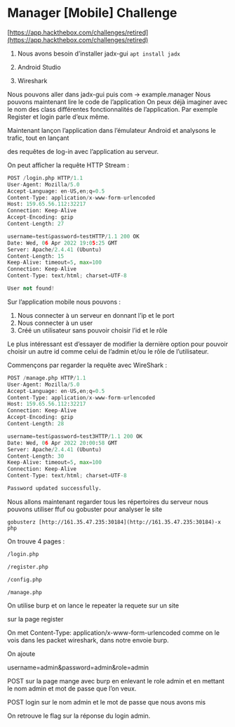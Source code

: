# Manager [Mobile] Challenge

[https://app.hackthebox.com/challenges/retired](https://app.hackthebox.com/challenges/retired)

1. Nous avons besoin d’installer jadx-gui `apt install jadx`

 2.   Android Studio

1. Wireshark

Nous pouvons aller dans jadx-gui puis com → example.manager Nous pouvons maintenant lire le code de l’application On peux déjà imaginer avec le nom des class différentes fonctionnalités de l’application. Par exemple Register et login parle d’eux même.

Maintenant lançon l’application dans l’émulateur Android et analysons le trafic, tout en lançant 

des requêtes de log-in avec l’application au serveur.

On peut afficher la requête HTTP Stream :

```python
POST /login.php HTTP/1.1
User-Agent: Mozilla/5.0
Accept-Language: en-US,en;q=0.5
Content-Type: application/x-www-form-urlencoded
Host: 159.65.56.112:32217
Connection: Keep-Alive
Accept-Encoding: gzip
Content-Length: 27

username=test&password=testHTTP/1.1 200 OK
Date: Wed, 06 Apr 2022 19:05:25 GMT
Server: Apache/2.4.41 (Ubuntu)
Content-Length: 15
Keep-Alive: timeout=5, max=100
Connection: Keep-Alive
Content-Type: text/html; charset=UTF-8

User not found!
```

Sur l’application mobile nous pouvons :

1. Nous connecter à un serveur en donnant l’ip et le port
2. Nous connecter à un user
3. Créé un utilisateur sans pouvoir choisir l’id et le rôle

Le plus intéressant est d’essayer de modifier la dernière option pour pouvoir choisir un autre id comme celui de l’admin et/ou le rôle de l’utilisateur.

Commençons par regarder la requête avec WireShark :

```python
POST /manage.php HTTP/1.1
User-Agent: Mozilla/5.0
Accept-Language: en-US,en;q=0.5
Content-Type: application/x-www-form-urlencoded
Host: 159.65.56.112:32217
Connection: Keep-Alive
Accept-Encoding: gzip
Content-Length: 28

username=test&password=test3HTTP/1.1 200 OK
Date: Wed, 06 Apr 2022 20:00:58 GMT
Server: Apache/2.4.41 (Ubuntu)
Content-Length: 30
Keep-Alive: timeout=5, max=100
Connection: Keep-Alive
Content-Type: text/html; charset=UTF-8

Password updated successfully.
```

Nous allons maintenant regarder tous les répertoires du serveur nous pouvons utiliser ffuf ou gobuster pour analyser le site

`gobusterz [http://161.35.47.235:30184](http://161.35.47.235:30184)-x php`

On trouve 4 pages :

```bash
/login.php

/register.php

/config.php

/manage.php
```

On utilise burp et on lance le repeater la requete sur un site

sur la page register 

On met Content-Type: application/x-www-form-urlencoded comme on le vois dans les packet wireshark, dans notre envoie burp.

On ajoute

username=admin&password=admin&role=admin

POST sur la page mange avec burp en enlevant le role admin et en mettant le nom admin et mot de passe que l’on veux.

POST login sur le nom admin et le mot de passe que nous avons mis

On retrouve le flag sur la réponse du login admin.